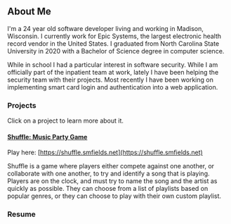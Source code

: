 ## About Me
I'm a 24 year old software developer living and working in Madison, Wisconsin. I currently work for Epic Systems, the largest electronic health record vendor in the United States. I graduated from North Carolina State University in 2020 with a Bachelor of Science degree in computer science. 

While in school I had a particular interest in software security. While I am officially part of the inpatient team at work, lately I have been helping the security team with their projects. Most recently I have been working on implementing smart card login and authentication into a web application.

### Projects
Click on a project to learn more about it. 

#### [Shuffle: Music Party Game](Shuffle.md)
Play here: [https://shuffle.smfields.net](https://shuffle.smfields.net)

Shuffle is a game where players either compete against one another, or collaborate with one another, to try and identify a song that is playing. Players are on the clock, and must try to name the song and the artist as quickly as possible. They can choose from a list of playlists based on popular genres, or they can choose to play with their own custom playlist. 

### Resume